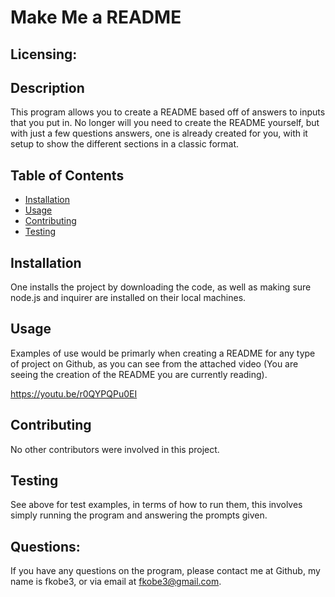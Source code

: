
  # Make Me a README
  
  ## Licensing: 
  

## Description
This program allows you to create a README based off of answers to inputs that you put in. No longer will you need to create the README yourself, but with just a few questions answers, one is already created for you, with it setup to show the different sections in a classic format.
## Table of Contents
+ [Installation](#installation)
+ [Usage](#usage)
+ [Contributing](#contributing)
+ [Testing](#testing)

## Installation
  One installs the project by downloading the code, as well as making sure node.js and inquirer are installed on their local machines.

## Usage
  Examples of use would be primarly when creating a README for any type of project on Github, as you can see from the attached video (You are seeing the creation of the README you are currently reading).

  https://youtu.be/r0QYPQPu0EI

## Contributing
  No other contributors were involved in this project.

## Testing
  See above for test examples, in terms of how to run them, this involves simply running the program and answering the prompts given.
  
## Questions:
If you have any questions on the program, please contact me at Github, my name is fkobe3, or via email at fkobe3@gmail.com.
